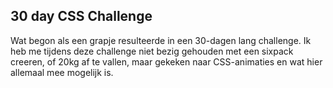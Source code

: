 ## 30 day CSS Challenge

Wat begon als een grapje resulteerde in een 30-dagen lang challenge. Ik heb me tijdens deze challenge niet bezig gehouden met een sixpack creeren, of 20kg af te vallen, maar gekeken naar CSS-animaties en wat hier allemaal mee mogelijk is. 

